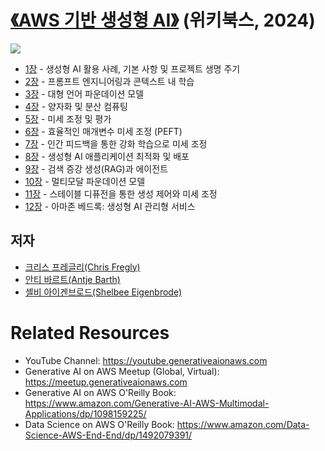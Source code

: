 # [《AWS 기반 생성형 AI》](https://www.amazon.com/Generative-AI-AWS-Multimodal-Applications/dp/1098159225/) (위키북스, 2024)

[![](img/gaia_book_cover_sm.png)](https://www.amazon.com/Generative-AI-AWS-Multimodal-Applications/dp/1098159225/)

* [1장](/01_intro) - 생성형 AI 활용 사례, 기본 사항 및 프로젝트 생명 주기
* [2장](/02_prompt) - 프롬프트 엔지니어링과 콘텍스트 내 학습
* [3장](/03_foundation) - 대형 언어 파운데이션 모델
* [4장](/04_optimize) - 양자화 및 분산 컴퓨팅
* [5장](/05_finetune) - 미세 조정 및 평가
* [6장](/06_peft) - 효율적인 매개변수 미세 조정 (PEFT)
* [7장](/07_rlhf) - 인간 피드백을 통한 강화 학습으로 미세 조정
* [8장](/08_deploy) - 생성형 AI 애플리케이션 최적화 및 배포
* [9장](/09_rag) - 검색 증강 생성(RAG)과 에이전트
* [10장](/10_multimodal) - 멀티모달 파운데이션 모델
* [11장](/11_diffusers) - 스테이블 디퓨전을 통한 생성 제어와 미세 조정
* [12장](/12_bedrock) - 아마존 베드록: 생성형 AI 관리형 서비스

## 저자
* [크리스 프레글리(Chris Fregly)](https://www.linkedin.com/in/cfregly/)
* [안티 바르트(Antje Barth)](https://www.linkedin.com/in/antje-barth/)
* [셸비 아이겐브로드(Shelbee Eigenbrode)](https://www.linkedin.com/in/shelbee-eigenbrode/)

# Related Resources
* YouTube Channel: https://youtube.generativeaionaws.com
* Generative AI on AWS Meetup (Global, Virtual): https://meetup.generativeaionaws.com
* Generative AI on AWS O'Reilly Book: https://www.amazon.com/Generative-AI-AWS-Multimodal-Applications/dp/1098159225/
* Data Science on AWS O'Reilly Book: https://www.amazon.com/Data-Science-AWS-End-End/dp/1492079391/
